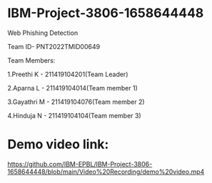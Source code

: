 # IBM-Project-3806-1658644448
Web Phishing Detection

Team ID- PNT2022TMID00649

Team Members:

1.Preethi K - 211419104201(Team Leader)

2.Aparna L - 211419104014(Team member 1)

3.Gayathri M - 211419104076(Team member 2)

4.Hinduja N - 211419104104(Team member 3)

# Demo video link:
https://github.com/IBM-EPBL/IBM-Project-3806-1658644448/blob/main/Video%20Recording/demo%20video.mp4
